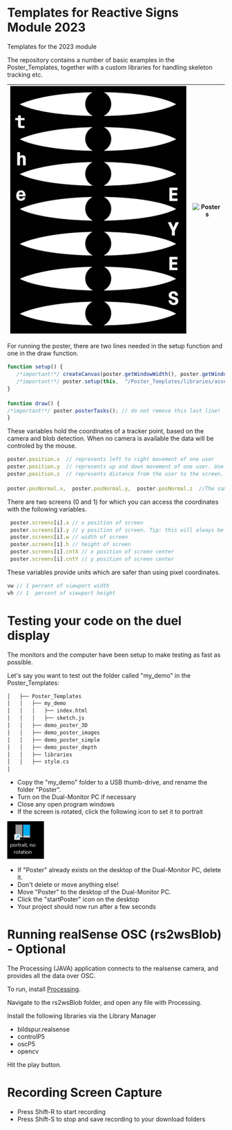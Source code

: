 # Templates for Reactive Signs Module 2023
Templates for the 2023 module

The repository contains a number of basic examples in the Poster_Templates, together with a custom libraries for handling skeleton tracking etc. 

![Posters](/Raw/JT_Poster.gif?raw=true)| ![Posters](/Raw/RC_DS_Gif_Animation.gif?raw=true)         
:-------------------------------------:|:---------------------------------:

For running the poster, there are two lines needed in the setup function and one in the draw function.  

 ```javascript
function setup() {
    /*important!*/ createCanvas(poster.getWindowWidth(), poster.getWindowHeight()); // Don't remove this line. 
    /*important!*/ poster.setup(this,  "/Poster_Templates/libraries/assets/models/movenet/model.json");  // Don't remove this line. 
}

function draw() {
/*important!*/ poster.posterTasks(); // do not remove this last line!  
} 
 
```

 These variables hold the coordinates of a tracker point, based on the camera and blob detection. When no camera is available the data will be controled by the mouse.

 ```javascript
 poster.position.x  // represents left to right movement of one user 
 poster.position.y  // represents up and down movement of one user. Use sparingly, as this movement is less intuitive. 
 poster.position.z  // represents distance from the user to the screen. 

poster.posNormal.x,  poster.posNormal.y,  poster.posNormal.z  //The same as "position" but normalised. i.e values between 0 and 1. 
```

There are two screens (0 and 1) for which you can access the coordinates with the following variables. 

 ```javascript
  poster.screens[i].x // x position of screen
  poster.screens[i].y // y position of screen. Tip: this will always be 0! 
  poster.screens[i].w // width of screen
  poster.screens[i].h // height of screen
  poster.screens[i].cntX // x position of screen center
  poster.screens[i].cntY // y position of screen center
```

These variables provide units which are safer than using pixel coordinates. 
 ```javascript
vw // 1 percent of viewport width
vh // 1  percent of viewport height
```

#  Testing your code on the duel display

The monitors and the computer have been setup to make testing as fast as possible.

Let's say you want to test out the folder called "my_demo" in the Poster_Templates:

```bash 
│   ├── Poster_Templates
│   │   ├── my_demo
│   │   │   ├── index.html
│   │   │   ├── sketch.js
│   │   ├── demo_poster_3D
│   │   ├── demo_poster_images
│   │   ├── demo_poster_simple
│   │   ├── demo_poster_depth
│   │   ├── libraries
│   │   ├── style.cs
│

```

- Copy the "my_demo" folder to a USB thumb-drive, and rename the folder "Poster".
- Turn on the Dual-Monitor PC if necessary 
- Close any open program windows 
- If the screen is rotated, click the following icon to set it to portrait 

![icon](/Raw/iconPortrait.png?raw=true)

- If "Poster" already exists on the desktop of the Dual-Monitor PC, delete it.
- Don't delete or move anything else!
- Move "Poster" to the desktop of the Dual-Monitor PC.
- Click the "startPoster" icon on the desktop 
- Your project should now run after a few seconds


#  Running realSense OSC (rs2wsBlob) - Optional
The Processing (JAVA) application connects to the realsense camera, and provides all the data over OSC. 

To run, install [Processing]( https://processing.org/download).

Navigate to the rs2wsBlob folder, and open any file with Processing.

Install the following libraries via the Library Manager

- bildspur.realsense
- controlP5
- oscP5
- opencv

Hit the play button.

#  Recording Screen Capture 

- Press Shift-R to start recording
- Press Shift-S to stop and save recording to your download folders